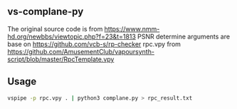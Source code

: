 ## vs-complane-py
The original source code is from https://www.nmm-hd.org/newbbs/viewtopic.php?f=23&t=1813
PSNR determine arguments are base on https://github.com/vcb-s/rp-checker
rpc.vpy from https://github.com/AmusementClub/vapoursynth-script/blob/master/RpcTemplate.vpy

## Usage
```bash
vspipe -p rpc.vpy . | python3 complane.py > rpc_result.txt
```
